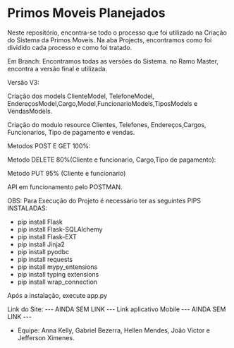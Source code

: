 # Primos Moveis Planejados

 Neste repositório, encontra-se todo o processo que foi utilizado na Criação do Sistema da Primos Moveis. Na aba Projects, encontramos como foi dividido cada processo e como foi tratado. 
 
 Em Branch: Encontramos todas as versões do Sistema. no Ramo Master, encontra a versão final e utilizada. 
 
 Versâo V3:

Criação dos models ClienteModel, TelefoneModel, EndereçosModel,Cargo,Model,FuncionarioModels,TiposModels e VendasModels.

Criação do modulo resource Clientes, Telefones, Endereços,Cargos, Funcionarios, Tipo de pagamento e vendas.

Metodos POST E GET 100%: 

Metodo DELETE 80%(Cliente e funcionario, Cargo,Tipo de pagamento):

Metodo PUT 95% (Cliente e funcionario)

API em funcionamento pelo POSTMAN.

 
 OBS: Para Execução do Projeto é necessário ter as seguintes PIPS INSTALADAS:
- pip install Flask
- pip install Flask-SQLAlchemy
- pip install Flask-EXT
- pip install Jinja2
- pip install pyodbc
- pip install requests
- pip install mypy_entensions 
- pip install typing extensions 
- pip install wrap_connection

Após a instalação, execute app.py
 
 Link do Site: --- AINDA SEM LINK --- 
 Link aplicativo Mobile --- AINDA SEM LINK --- 
 
- Equipe: Anna Kelly, Gabriel Bezerra, Hellen Mendes, João Victor e Jefferson Ximenes. 
